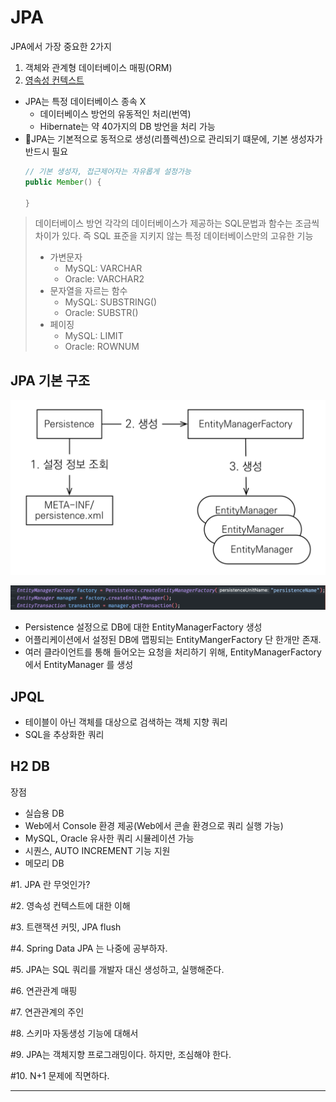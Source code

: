 # JPA

JPA에서 가장 중요한 2가지
1. 객체와 관계형 데이터베이스 매핑(ORM)
2. [영속성 컨텍스트](jpa-persistence-context.md)

* JPA는 특정 데이터베이스 종속 X
  + 데이터베이스 방언의 유동적인 처리(번역)
  + Hibernate는 약 40가지의 DB 방언을 처리 가능  
* JPA는 기본적으로 동적으로 생성(리플렉션)으로 관리되기 떄문에, 기본 생성자가 반드시 필요
  ```java
  // 기본 생성자, 접근제어자는 자유롭게 설정가능
  public Member() {

  }
  ```

> 데이터베이스 방언
각각의 데이터베이스가 제공하는 SQL문법과 함수는 조금씩 차이가 있다.
즉 SQL 표준을 지키지 않는 특정 데이터베이스만의 고유한 기능
> * 가변문자
>   * MySQL: VARCHAR
>   * Oracle: VARCHAR2
> * 문자열을 자르는 함수
>   * MySQL: SUBSTRING()
>   * Oracle: SUBSTR()
> * 페이징
>   * MySQL: LIMIT
>   * Oracle: ROWNUM

## JPA 기본 구조
![](assets/README-32fa8a5a.png)

![](assets/README-c5a3aab9.png)

* Persistence 설정으로 DB에 대한 EntityManagerFactory 생성
* 어플리케이션에서 설정된 DB에 맵핑되는 EntityMangerFactory 단 한개만 존재.
* 여러 클라이언트를 통해 들어오는 요청을 처리하기 위해, EntityManagerFactory에서 EntityManager 를 생성


## JPQL
* 테이블이 아닌 객체를 대상으로 검색하는 객체 지향 쿼리
* SQL을 추상화한 쿼리


## H2 DB

장점
* 실습용 DB
* Web에서 Console 환경 제공(Web에서 콘솔 환경으로 쿼리 실행 가능)
* MySQL, Oracle 유사한 쿼리 시뮬레이션 가능
* 시퀀스, AUTO INCREMENT 기능 지원
* 메모리 DB


#1. JPA 란 무엇인가?

#2. 영속성 컨텍스트에 대한 이해

#3. 트랜잭션 커밋, JPA flush

#4. Spring Data JPA 는 나중에 공부하자.

#5. JPA는 SQL 쿼리를 개발자 대신 생성하고, 실행해준다.

#6. 연관관계 매핑

#7. 연관관계의 주인

#8. 스키마 자동생성 기능에 대해서

#9. JPA는 객체지향 프로그래밍이다. 하지만, 조심해야 한다.

#10. N+1 문제에 직면하다.

---
